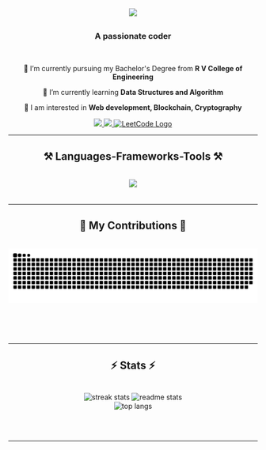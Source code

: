 <h1 align="center">
    <img src="https://readme-typing-svg.herokuapp.com/?font=Righteous&size=35&center=true&vCenter=true&width=500&height=70&duration=4000&lines=Hi+There!+👋;+I'm+Unmesh+Raj!;" />
</h1>

<h3 align="center">A passionate coder</h3>

<br/>

<div align="center">
 
 🔭 I’m currently pursuing my Bachelor's Degree from  **R V College of Engineering**
 
 🌱 I’m currently learning **Data Structures and Algorithm**

💬 I am interested in **Web development, Blockchain, Cryptography**
 </div>
 
<div align="center"> 
  <a href="mailto:unmeshraj.raj@gmail.com">
    <img src="https://img.shields.io/badge/Gmail-333333?style=for-the-badge&logo=gmail&logoColor=red" />
  </a>
  <a href="https://linkedin.com/in/unmeshraj" target="_blank">
    <img src="https://img.shields.io/badge/LinkedIn-0077B5?style=for-the-badge&logo=linkedin&logoColor=white" target="_blank" />
  </a>
<a href="https://leetcode.com/unmeshraj" target="_blank">
    <img src="https://media.dev.to/cdn-cgi/image/width=1000,height=420,fit=cover,gravity=auto,format=auto/https%3A%2F%2Fdev-to-uploads.s3.amazonaws.com%2Fuploads%2Farticles%2Fpf4pv463ham6r5azn0qt.png" alt="LeetCode Logo" target="_blank" width="100" height="28" />
</a>



</div>

 <hr/>
 
<h2 align="center">⚒️ Languages-Frameworks-Tools ⚒️</h2>
<br/>
<div align="center">
    <img src="https://skillicons.dev/icons?i=html,css,vscode,github,git,python,c,cpp,java,mysql" /><br>
</div>

<br/>
<hr/>

<div align="center">
  <h2>🐍 My Contributions 🐍</h2>
  <br>
  <img alt="snake eating my contributions" src="https://raw.githubusercontent.com/salesp07/salesp07/output/github-contribution-grid-snake.svg" />
  
  <br/><br/><br/>
</div>

<hr/>

<h2 align="center">⚡ Stats ⚡</h2>
<br>
<div align="center">
  <img width="390" src="https://github-readme-streak-stats-TheUnmeshRaj.vercel.app/?user=TheUnmeshRaj&count_private=true&theme=react&border_radius=10" alt="streak stats"/>
  <img width="390" src="https://github-readme-stats-TheUnmeshRaj.vercel.app/api?username=TheUnmeshRaj&count_private=true&show_icons=true&theme=react&rank_icon=github&border_radius=10" alt="readme stats" />
  <br/>
  <img width="325" align="center" src="https://github-readme-stats-TheUnmeshRaj.vercel.app/api/top-langs/?username=TheUnmeshRaj&hide=HTML&langs_count=8&layout=compact&theme=react&border_radius=10&size_weight=0.5&count_weight=0.5&exclude_repo=github-readme-stats" alt="top langs" />
</div>


<br/><br/>

<hr/>

<br/>
<br/>
